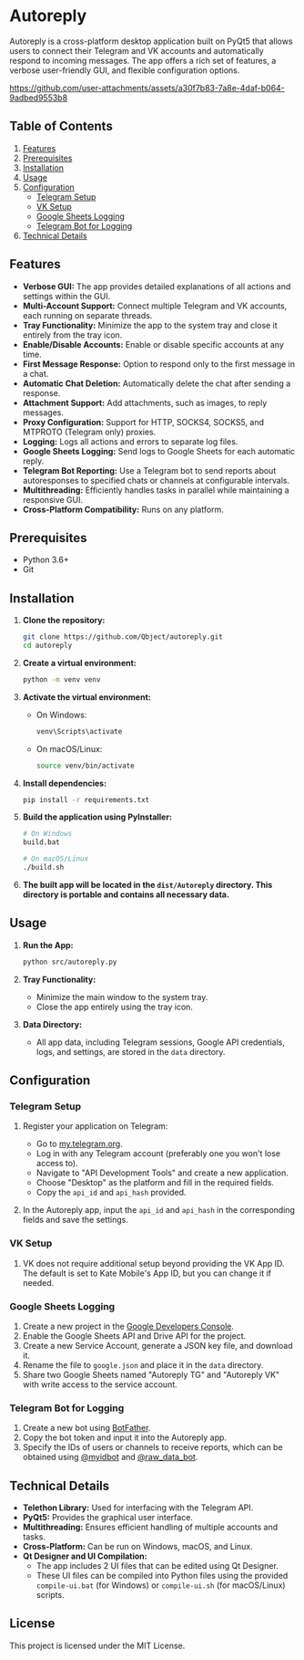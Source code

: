 # Autoreply

Autoreply is a cross-platform desktop application built on PyQt5 that allows users to connect their Telegram and VK accounts and automatically respond to incoming messages. The app offers a rich set of features, a verbose user-friendly GUI, and flexible configuration options.

https://github.com/user-attachments/assets/a30f7b83-7a8e-4daf-b064-9adbed9553b8

## Table of Contents

1. [Features](#features)
2. [Prerequisites](#prerequisites)
3. [Installation](#installation)
4. [Usage](#usage)
5. [Configuration](#configuration)
   - [Telegram Setup](#telegram-setup)
   - [VK Setup](#vk-setup)
   - [Google Sheets Logging](#google-sheets-logging)
   - [Telegram Bot for Logging](#telegram-bot-for-logging)
6. [Technical Details](#technical-details)

## Features

- **Verbose GUI:** The app provides detailed explanations of all actions and settings within the GUI.
- **Multi-Account Support:** Connect multiple Telegram and VK accounts, each running on separate threads.
- **Tray Functionality:** Minimize the app to the system tray and close it entirely from the tray icon.
- **Enable/Disable Accounts:** Enable or disable specific accounts at any time.
- **First Message Response:** Option to respond only to the first message in a chat.
- **Automatic Chat Deletion:** Automatically delete the chat after sending a response.
- **Attachment Support:** Add attachments, such as images, to reply messages.
- **Proxy Configuration:** Support for HTTP, SOCKS4, SOCKS5, and MTPROTO (Telegram only) proxies.
- **Logging:** Logs all actions and errors to separate log files.
- **Google Sheets Logging:** Send logs to Google Sheets for each automatic reply.
- **Telegram Bot Reporting:** Use a Telegram bot to send reports about autoresponses to specified chats or channels at configurable intervals.
- **Multithreading:** Efficiently handles tasks in parallel while maintaining a responsive GUI.
- **Cross-Platform Compatibility:** Runs on any platform.

## Prerequisites

- Python 3.6+
- Git

## Installation

1. **Clone the repository:**
   ```sh
   git clone https://github.com/Qbject/autoreply.git
   cd autoreply
   ```

2. **Create a virtual environment:**
   ```sh
   python -m venv venv
   ```

3. **Activate the virtual environment:**
   - On Windows:
     ```sh
     venv\Scripts\activate
     ```
   - On macOS/Linux:
     ```sh
     source venv/bin/activate
     ```

4. **Install dependencies:**
   ```sh
   pip install -r requirements.txt
   ```

5. **Build the application using PyInstaller:**
   ```sh
   # On Windows
   build.bat

   # On macOS/Linux
   ./build.sh
   ```

6. **The built app will be located in the `dist/Autoreply` directory. This directory is portable and contains all necessary data.**

## Usage

1. **Run the App:**
   ```sh
   python src/autoreply.py
   ```

2. **Tray Functionality:**
   - Minimize the main window to the system tray.
   - Close the app entirely using the tray icon.

3. **Data Directory:**
   - All app data, including Telegram sessions, Google API credentials, logs, and settings, are stored in the `data` directory.

## Configuration

### Telegram Setup

1. Register your application on Telegram:
   - Go to [my.telegram.org](https://my.telegram.org/).
   - Log in with any Telegram account (preferably one you won't lose access to).
   - Navigate to "API Development Tools" and create a new application.
   - Choose "Desktop" as the platform and fill in the required fields.
   - Copy the `api_id` and `api_hash` provided.

2. In the Autoreply app, input the `api_id` and `api_hash` in the corresponding fields and save the settings.

### VK Setup

1. VK does not require additional setup beyond providing the VK App ID. The default is set to Kate Mobile's App ID, but you can change it if needed.

### Google Sheets Logging

1. Create a new project in the [Google Developers Console](https://console.developers.google.com/).
2. Enable the Google Sheets API and Drive API for the project.
3. Create a new Service Account, generate a JSON key file, and download it.
4. Rename the file to `google.json` and place it in the `data` directory.
5. Share two Google Sheets named "Autoreply TG" and "Autoreply VK" with write access to the service account.

### Telegram Bot for Logging

1. Create a new bot using [BotFather](https://t.me/BotFather).
2. Copy the bot token and input it into the Autoreply app.
3. Specify the IDs of users or channels to receive reports, which can be obtained using [@myidbot](https://t.me/myidbot) and [@raw_data_bot](https://t.me/raw_data_bot).

## Technical Details

- **Telethon Library:** Used for interfacing with the Telegram API.
- **PyQt5:** Provides the graphical user interface.
- **Multithreading:** Ensures efficient handling of multiple accounts and tasks.
- **Cross-Platform:** Can be run on Windows, macOS, and Linux.
- **Qt Designer and UI Compilation:**
  - The app includes 2 UI files that can be edited using Qt Designer.
  - These UI files can be compiled into Python files using the provided `compile-ui.bat` (for Windows) or `compile-ui.sh` (for macOS/Linux) scripts.

## License

This project is licensed under the MIT License.
